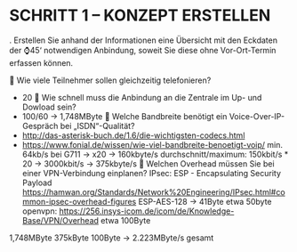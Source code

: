 # SCHRITT 1 – KONZEPT ERSTELLEN

. Erstellen Sie anhand der Informationen eine Übersicht mit den Eckdaten der ⌚45‘
notwendigen Anbindung, soweit Sie diese ohne Vor-Ort-Termin erfassen können.

 Wie viele Teilnehmer sollen gleichzeitig telefonieren?
- 20
 Wie schnell muss die Anbindung an die Zentrale im Up- und Dowload sein?
- 100/60 -> 1,748MByte
 Welche Bandbreite benötigt ein Voice-Over-IP-Gespräch bei „ISDN“-Qualität?
- http://das-asterisk-buch.de/1.6/die-wichtigsten-codecs.html
- https://www.fonial.de/wissen/wie-viel-bandbreite-benoetigt-voip/
min. 64kb/s bei G711 -> x20 -> 160kbyte/s
durchschnitt/maximum: 150kbit/s * 20 -> 3000kbit/s -> 375kbyte/s
 Welchen Overhead müssen Sie bei einer VPN-Verbindung einplanen?
IPsec: ESP - Encapsulating Security Payload
https://hamwan.org/Standards/Network%20Engineering/IPsec.html#common-ipsec-overhead-figures
ESP-AES-128	-> 41Byte
etwa 50byte
openvpn: https://256.insys-icom.de/icom/de/Knowledge-Base/VPN/Overhead
etwa 100Byte

1,748MByte
375kByte
100Byte
-> 2.223MByte/s  gesamt